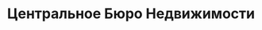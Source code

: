 --- 
title: "Центральное Бюро Недвижимости" 
site: "www.centr-realty.com" 
town: "Феодосия" 
tel: ["(06562) 2-20-77, (06562) 3-00-61"] 
address: "Россия, Республика Крым, г. Феодосия, ул. Назукина, 14/4" 
mail: "info@centr-realty.com" 
--- 